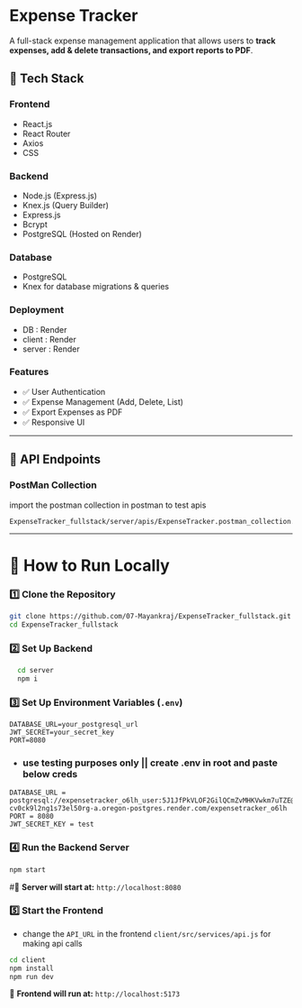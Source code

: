 # Expense Tracker

A full-stack expense management application that allows users to **track expenses, add & delete transactions, and export reports to PDF**.

## 🚀 Tech Stack

### **Frontend**
- React.js
- React Router
- Axios
- CSS 

### **Backend**
- Node.js (Express.js)
- Knex.js (Query Builder)
- Express.js
- Bcrypt
- PostgreSQL (Hosted on Render)

### **Database**
- PostgreSQL
- Knex for database migrations & queries

### **Deployment**
- DB : Render
- client : Render
- server : Render

### **Features**

- ✅ User Authentication
- ✅ Expense Management (Add, Delete, List)
- ✅ Export Expenses as PDF
- ✅ Responsive UI

---

## 📌 API Endpoints 

### **PostMan Collection** 
import the postman collection in postman to test apis
```
ExpenseTracker_fullstack/server/apis/ExpenseTracker.postman_collection.json

``````
----


# 📌 How to Run Locally

### **1️⃣ Clone the Repository**
```sh
git clone https://github.com/07-Mayankraj/ExpenseTracker_fullstack.git
cd ExpenseTracker_fullstack
```

### **2️⃣ Set Up Backend**
```sh
  cd server
  npm i 
```

### **3️⃣ Set Up Environment Variables (`.env`)**
```env
DATABASE_URL=your_postgresql_url 
JWT_SECRET=your_secret_key
PORT=8080
```
- ### use testing purposes only || create .env in root and paste below creds
```env
DATABASE_URL = postgresql://expensetracker_o6lh_user:5J1JfPkVLOF2GilQCmZvMHKVwkm7uTZE@dpg-cv0ck9l2ng1s73el50rg-a.oregon-postgres.render.com/expensetracker_o6lh
PORT = 8080
JWT_SECRET_KEY = test
```


### **4️⃣ Run the Backend Server**
```sh
npm start
```
#📌 **Server will start at:** `http://localhost:8080`

### **5️⃣ Start the Frontend**
- change the `API_URL` in the frontend   `client/src/services/api.js` for making api calls
```sh
cd client
npm install
npm run dev
```
📌 **Frontend will run at:** `http://localhost:5173`

